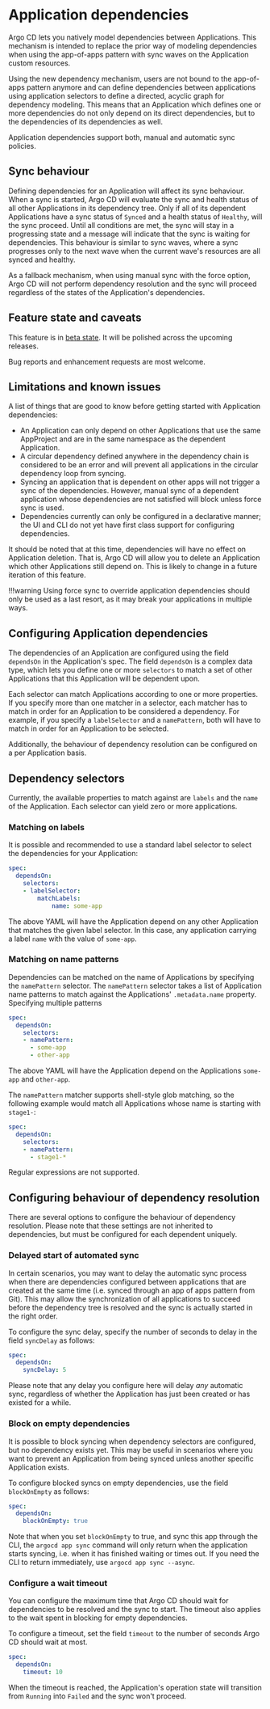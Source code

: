 # Application dependencies

Argo CD lets you natively model dependencies between Applications. This mechanism is intended to replace the prior way of modeling dependencies when using the app-of-apps pattern with sync waves on the Application custom resources.

Using the new dependency mechanism, users are not bound to the app-of-apps pattern anymore and can define dependencies between applications using application selectors to define a directed, acyclic graph for dependency modeling. This means that an Application which defines one or more dependencies do not only depend on its direct dependencies, but to the dependencies of its dependencies as well.

Application dependencies support both, manual and automatic sync policies.

## Sync behaviour

Defining dependencies for an Application will affect its sync behaviour. When a sync is started, Argo CD will evaluate the sync and health status of all other Applications in its dependency tree. Only if all of its dependent Applications have a sync status of `Synced` and a health status of `Healthy`, will the sync proceed. Until all conditions are met, the sync will stay in a progressing state and a message will indicate that the sync is waiting for dependencies. This behaviour is similar to sync waves, where a sync progresses only to the next wave when the current wave's resources are all synced and healthy.

As a fallback mechanism, when using manual sync with the force option, Argo CD will not perform dependency resolution and the sync will proceed regardless of the states of the Application's dependencies.

## Feature state and caveats

This feature is in [beta state](https://github.com/argoproj/argoproj/blob/master/community/feature-status.md#beta). It will be polished across the upcoming releases.

Bug reports and enhancement requests are most welcome.

## Limitations and known issues

A list of things that are good to know before getting started with Application dependencies:

* An Application can only depend on other Applications that use the same AppProject and are in the same namespace as the dependent Application.
* A circular dependency defined anywhere in the dependency chain is considered to be an error and will prevent all applications in the circular dependency loop from syncing.
* Syncing an application that is dependent on other apps will not trigger a sync of the dependencies. However, manual sync of a dependent application whose dependencies are not satisfied will block unless force sync is used.
* Dependencies currently can only be configured in a declarative manner; the UI and CLI do not yet have first class support for configuring dependencies.

It should be noted that at this time, dependencies will have no effect on Application deletion. That is, Argo CD will allow you to delete an Application which other Applications still depend on. This is likely to change in a future iteration of this feature.

!!!warning
    Using force sync to override application dependencies should only be used as a last resort, as it may break your applications in multiple ways.

## Configuring Application dependencies

The dependencies of an Application are configured using the field `dependsOn` in the Application's spec. The field `dependsOn` is a complex data type, which lets you define one or more `selectors` to match a set of other Applications that this Application will be dependent upon.

Each selector can match Applications according to one or more properties. If you specify more than one matcher in a selector, each matcher has to match in order for an Application to be considered a dependency. For example, if you specify a `labelSelector` and a `namePattern`, both will have to match in order for an Application to be selected.

Additionally, the behaviour of dependency resolution can be configured on a per Application basis.

## Dependency selectors

Currently, the available properties to match against are `labels` and the `name` of the Application. Each selector can yield zero or more applications.

### Matching on labels

It is possible and recommended to use a standard label selector to select the dependencies for your Application:

```yaml
spec:
  dependsOn:
    selectors:
    - labelSelector:
        matchLabels:
            name: some-app
```

The above YAML will have the Application depend on any other Application that matches the given label selector. In this case, any application carrying a label `name` with the value of `some-app`.

### Matching on name patterns

Dependencies can be matched on the name of Applications by specifying the `namePattern` selector. The `namePattern` selector takes a list of Application name patterns to match against the Applications' `.metadata.name` property. Specifying multiple patterns 

```yaml
spec:
  dependsOn:
    selectors:
    - namePattern:
      - some-app
      - other-app
```

The above YAML will have the Application depend on the Applications `some-app` and `other-app`. 

The `namePattern` matcher supports shell-style glob matching, so the following example would match all Applications whose name is starting with `stage1-`:

```yaml
spec:
  dependsOn:
    selectors:
    - namePattern:
      - stage1-*
```

Regular expressions are not supported.

## Configuring behaviour of dependency resolution

There are several options to configure the behaviour of dependency resolution. Please note that these settings are not inherited to dependencies, but must be configured for each dependent uniquely.

### Delayed start of automated sync

In certain scenarios, you may want to delay the automatic sync process when there are dependencies configured between applications that are created at the same time (i.e. synced through an app of apps pattern from Git). This may allow the synchronization of all applications to succeed before the dependency tree is resolved and the sync is actually started in the right order.

To configure the sync delay, specify the number of seconds to delay in the field `syncDelay` as follows:

```yaml
spec:
  dependsOn:
    syncDelay: 5
```

Please note that any delay you configure here will delay _any_ automatic sync, regardless of whether the Application has just been created or has existed for a while.

### Block on empty dependencies

It is possible to block syncing when dependency selectors are configured, but no dependency exists yet. This may be useful in scenarios where you want to prevent an Application from being synced unless another specific Application exists.

To configure blocked syncs on empty dependencies, use the field `blockOnEmpty` as follows:

```yaml
spec:
  dependsOn:
    blockOnEmpty: true
```

Note that when you set `blockOnEmpty` to true, and sync this app through the CLI, the `argocd app sync` command will only return when the application starts syncing, i.e. when it has finished waiting or times out. If you need the CLI to return immediately, use `argocd app sync --async`.

### Configure a wait timeout

You can configure the maximum time that Argo CD should wait for dependencies to be resolved and the sync to start. The timeout also applies to the wait spent in blocking for empty dependencies.

To configure a timeout, set the field `timeout` to the number of seconds Argo CD should wait at most.

```yaml
spec:
  dependsOn:
    timeout: 10
```

When the timeout is reached, the Application's operation state will transition from `Running` into `Failed` and the sync won't proceed.

